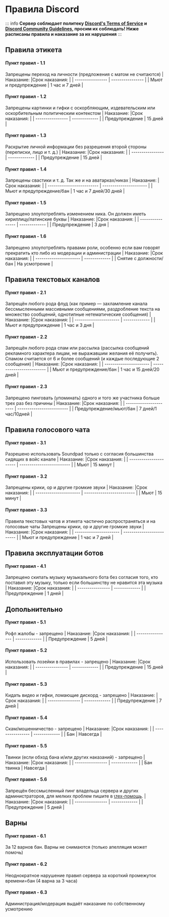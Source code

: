 # Правила Discord

::: info
**Сервер соблюдает политеку [Discord's Terms of Service](https://discord.com/terms) и [Discord Community Guidelines](https://discord.com/guidelines), просим их соблюдать! Ниже расписаны правила и наказание за их нарушения** 
:::

## Правила этикета

#### Пункт правил - 1.1
Запрещены переход на личности (предложения с  матом не считаются)
| Наказание:            |Срок наказания:    |
| ----------------      | ----------------  |
| Мьют и предупреждение | 1 час и 7 дней    |

#### Пункт правил - 1.2
Запрещены картинки и гифки с оскорбляющим, издевательским или оскорбительным политическим контекстом
| Наказание:            |Срок наказания: |
| ----------------      | -------------  |
| Предупреждение        | 15 дней        |

#### Пункт правил - 1.3
Раскрытие личной информации без разрешения второй стороны (переписки, лицо и т. д.)
| Наказание:            |Срок наказания: |
| ----------------      | -------------  |
| Предупреждение        | 15 дней        |

#### Пункт правил - 1.4
Запрещены свастики и т. д. Так же и на аватарках/никах
| Наказание:                |Срок наказания:          |
| ------------------------- | ----------------------  |
| Мьют и предупреждение/бан | 1 час и 7 дней/30 дней  |

#### Пункт правил - 1.5
Запрещено злоупотреблять изменением ника. Он должен иметь кириллицу/латинские буквы
| Наказание:            |Срок наказания: |
| ----------------      | -------------  |
| Предупреждение        | 3 дня          |

#### Пункт правил - 1.6
Запрещено злоупотреблять правами роли, особенно если вам говорят прекратить кто либо из модерации и администрации
| Наказание:             |Срок наказания: |
| ---------------------- | -------------  |
| Снятие с должности/бан | На усмотрение  |


## Правила текстовых каналов

#### Пункт правил - 2.1
Запрещён любого рода флуд (как пример — захламление канала бессмысленными массивными сообщениями, раздробление текста на множество сообщений, однотипные нетематические сообщения)
| Наказание:             |Срок наказания: |
| ---------------------- | -------------  |
| Мьют и предуприждение  | 1 час и 3 дня  |

#### Пункт правил - 2.2
Запрещён любого рода спам или рассылка (рассылка сообщений рекламного характера лицам, не выражавшим желания её получить). Спамом считается от 6 и более сообщений (и каждые последующие 2 сообщения)
| Наказание:                |Срок наказания:            |
| ----------------------    | ------------------------- |
| Мьют и предупреждение/бан | 1 час и 15 дней/20 дней   |

#### Пункт правил - 2.3
Запрещено пинговать (упоминать) одного и того же участника больше трех раз без причины
| Наказание:                |Срок наказания:            |
| ----------------------    | ------------------------- |
| Предупреждение/мьют/бан   | 7 дней/1 час/10дней       |

## Правила голосового чата

#### Пункт правил - 3.1
Разрешено использовать Soundpad только с согласия большинства сидящих в войс канале
| Наказание:                |Срок наказания:            |
| ----------------------    | ------------------------- |
| Мьют                      | 15 минут                  |

#### Пункт правил - 3.2
Запрещены крики, ор и другие громкие звуки
| Наказание:                |Срок наказания:            |
| ----------------------    | ------------------------- |
| Мьют                      | 15 минут                  |

#### Пункт правил - 3.3
Правила текстовых чатов и этикета частично распространяться и на голосовые чаты
Запрещены крики, ор и другие громкие звуки
| Наказание:                |Срок наказания:            |
| ----------------------    | ------------------------- |
| Мьют и предупреждение     | 1 час и 7 дней            |

## Правила эксплуатации ботов

#### Пункт правил - 4.1
Запрещено скипать музыку музыкального бота без согласия того, кто поставил эту музыку, только если большинству не нравится эта музыка
| Наказание:            |Срок наказания: |
| ----------------      | -------------  |
| Предупреждение        | 1 дней         |

## Допольнительно

#### Пункт правил - 5.1
Рофл жалобы - запрещено
| Наказание:            |Срок наказания: |
| ----------------      | -------------  |
| Предупреждение        | 5 дней         |

#### Пункт правил - 5.2
Использовать лозейки в правилах - запрещено
| Наказание:            |Срок наказания: |
| ----------------      | -------------  |
| Предупреждение        | 15 дней        |

#### Пункт правил - 5.3
Кидать видео и гифки, ломающие дискорд - запрещено
| Наказание:            |Срок наказания: |
| ----------------      | -------------  |
| Предупреждение        | 7 дней         |

#### Пункт правил - 5.4
Скам/мошенничество - запрещено
| Наказание:            |Срок наказания: |
| ----------------      | -------------  |
| Бан                   | Навсегда       |

#### Пункт правил - 5.5
Твинки (если обход бана и/или других наказаний) - запрещено
| Наказание:            |Срок наказания: |
| ----------------      | -------------  |
| Бан твинка            | Навсегда       |

#### Пункт правил - 5.6
Запрещён бессмысленный пинг владельца сервера и других администраторов, для мелких проблем пишите в ⁠[📞тех-помощь](https://discord.com/channels/1178798145476501544/1178920940550234122).
| Наказание:            |Срок наказания: |
| ----------------      | -------------  |
| Предупреждение        | 5 дней         |


## Варны

#### Пункт правил - 6.1
За 12 варнов бан. Варны не снимаются (только апелляция может помочь)

#### Пункт правил - 6.2
Неоднократное нарушение правил сервера за короткий промежуток времени=бан (4 варна за 3 часа)

#### Пункт правил - 6.3
Администрация/модерация выдаёт наказание по собственному усмотрению